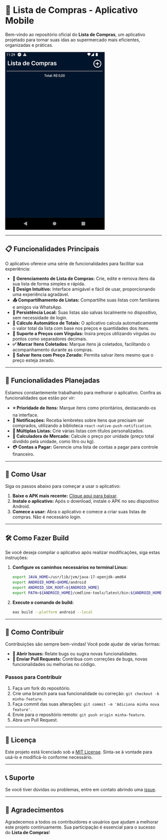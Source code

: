 # 🛒 Lista de Compras - Aplicativo Mobile

Bem-vindo ao repositório oficial do **Lista de Compras**, um aplicativo projetado para tornar suas idas ao supermercado mais eficientes, organizadas e práticas.

![Demonstração do Aplicativo](.github/mobile.gif)

---

## 📋 Funcionalidades Principais

O aplicativo oferece uma série de funcionalidades para facilitar sua experiência:

- **📑 Gerenciamento de Lista de Compras:** Crie, edite e remova itens da sua lista de forma simples e rápida.
- **🎨 Design Intuitivo:** Interface amigável e fácil de usar, proporcionando uma experiência agradável.
- **📤 Compartilhamento de Listas:** Compartilhe suas listas com familiares e amigos via WhatsApp.
- **💾 Persistência Local:** Suas listas são salvas localmente no dispositivo, sem necessidade de login.
- **🧮 Cálculo Automático de Totais:** O aplicativo calcula automaticamente o valor total da lista com base nos preços e quantidades dos itens.
- **💱 Suporte a Preços com Vírgulas:** Insira preços utilizando vírgulas ou pontos como separadores decimais.
- **✅ Marcar Itens Coletados:** Marque itens já coletados, facilitando o acompanhamento durante as compras.
- **💾 Salvar Itens com Preço Zerado:** Permita salvar itens mesmo que o preço esteja zerado.

---

## 🌟 Funcionalidades Planejadas

Estamos constantemente trabalhando para melhorar o aplicativo. Confira as funcionalidades que estão por vir:

- **⭐ Prioridade de Itens:** Marque itens como prioritários, destacando-os na interface.
- **🔔 Notificações:** Receba lembretes sobre itens que precisam ser comprados, utilizando a biblioteca `react-native-push-notification`.
- **📂 Múltiplas Listas:** Crie várias listas com títulos personalizados.
- **🧮 Calculadora de Mercado:** Calcule o preço por unidade (preço total dividido pela unidade, como litro ou kg).
- **💳 Contas a Pagar:** Gerencie uma lista de contas a pagar para controle financeiro.

---

## 🚀 Como Usar

Siga os passos abaixo para começar a usar o aplicativo:

1. **Baixe o APK mais recente:** [Clique aqui para baixar](https://github.com/StephHoel/lista-compras-mobile/releases/download/v1.3/lista-de-compras-v1.3.0.apk).
2. **Instale o aplicativo:** Após o download, instale o APK no seu dispositivo Android.
3. **Comece a usar:** Abra o aplicativo e comece a criar suas listas de compras. Não é necessário login.

---

## 🛠️ Como Fazer Build

Se você deseja compilar o aplicativo após realizar modificações, siga estas instruções:

1. **Configure os caminhos necessários no terminal Linux:**

   ```bash
   export JAVA_HOME=/usr/lib/jvm/java-17-openjdk-amd64
   export ANDROID_HOME=$HOME/android
   export ANDROID_SDK_ROOT=${ANDROID_HOME}
   export PATH=${ANDROID_HOME}/cmdline-tools/latest/bin:${ANDROID_HOME}/platform-tools:${ANDROID_HOME}/tools:${ANDROID_HOME}/tools/bin:${PATH}
   ```

2. **Execute o comando de build:**

   ```bash
   eas build --platform android --local
   ```

---

## 🤝 Como Contribuir

Contribuições são sempre bem-vindas! Você pode ajudar de várias formas:

- **📂 Abrir Issues:** Relate bugs ou sugira novas funcionalidades.
- **🔧 Enviar Pull Requests:** Contribua com correções de bugs, novas funcionalidades ou melhorias no código.

### Passos para Contribuir

1. Faça um fork do repositório.
2. Crie uma branch para sua funcionalidade ou correção: `git checkout -b minha-feature`.
3. Faça commit das suas alterações: `git commit -m 'Adiciona minha nova feature'`.
4. Envie para o repositório remoto: `git push origin minha-feature`.
5. Abra um Pull Request.

---

## 📄 Licença

Este projeto está licenciado sob a [MIT License](LICENSE). Sinta-se à vontade para usá-lo e modificá-lo conforme necessário.

---

## 📞 Suporte

Se você tiver dúvidas ou problemas, entre em contato abrindo uma [issue](https://github.com/StephHoel/lista-compras-mobile/issues).

---

## 🌟 Agradecimentos

Agradecemos a todos os contribuidores e usuários que ajudam a melhorar este projeto continuamente. Sua participação é essencial para o sucesso do **Lista de Compras**!
